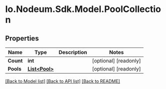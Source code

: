# Io.Nodeum.Sdk.Model.PoolCollection
## Properties

Name | Type | Description | Notes
------------ | ------------- | ------------- | -------------
**Count** | **int** |  | [optional] [readonly] 
**Pools** | [**List&lt;Pool&gt;**](Pool.md) |  | [optional] [readonly] 

[[Back to Model list]](../README.md#documentation-for-models) [[Back to API list]](../README.md#documentation-for-api-endpoints) [[Back to README]](../README.md)

